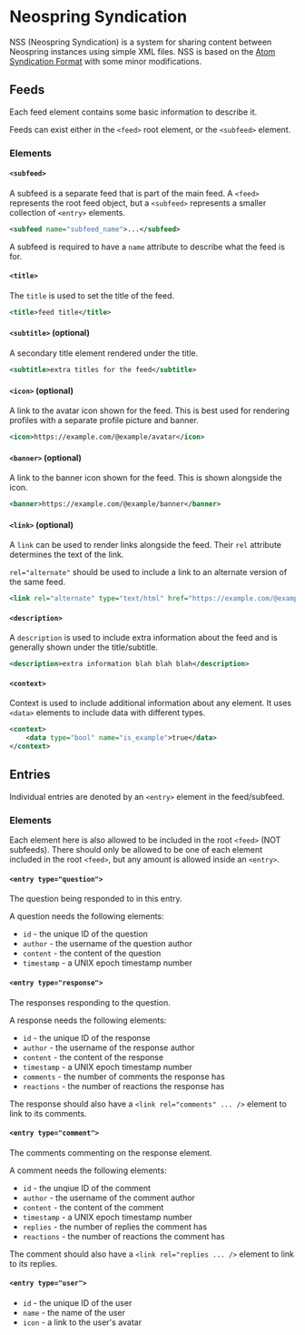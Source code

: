 # Neospring Syndication

NSS (Neospring Syndication) is a system for sharing content between Neospring instances using simple XML files. NSS is based on the [Atom Syndication Format](https://datatracker.ietf.org/doc/html/rfc4287) with some minor modifications.

## Feeds

Each feed element contains some basic information to describe it.

Feeds can exist either in the `<feed>` root element, or the `<subfeed>` element.

### Elements

#### `<subfeed>`

A subfeed is a separate feed that is part of the main feed. A `<feed>` represents the root feed object, but a `<subfeed>` represents a smaller collection of `<entry>` elements.

```xml
<subfeed name="subfeed_name">...</subfeed>
```

A subfeed is required to have a `name` attribute to describe what the feed is for.

#### `<title>`

The `title` is used to set the title of the feed.

```xml
<title>feed title</title>
```

#### `<subtitle>` (optional)

A secondary title element rendered under the title.

```xml
<subtitle>extra titles for the feed</subtitle>
```

#### `<icon>` (optional)

A link to the avatar icon shown for the feed. This is best used for rendering profiles with a separate profile picture and banner.

```xml
<icon>https://example.com/@example/avatar</icon>
```

#### `<banner>` (optional)

A link to the banner icon shown for the feed. This is shown alongside the icon.

```xml
<banner>https://example.com/@example/banner</banner>
```

#### `<link>` (optional)

A `link` can be used to render links alongside the feed. Their `rel` attribute determines the text of the link.

`rel="alternate"` should be used to include a link to an alternate version of the same feed.

```xml
<link rel="alternate" type="text/html" href="https://example.com/@example" />
```

#### `<description>`

A `description` is used to include extra information about the feed and is generally shown under the title/subtitle.

```xml
<description>extra information blah blah blah</description>
```

#### `<context>`

Context is used to include additional information about any element. It uses `<data>` elements to include data with different types.

```xml
<context>
    <data type="bool" name="is_example">true</data>
</context>
```

## Entries

Individual entries are denoted by an `<entry>` element in the feed/subfeed.

### Elements

Each element here is also allowed to be included in the root `<feed>` (NOT subfeeds). There should only be allowed to be one of each element included in the root `<feed>`, but any amount is allowed inside an `<entry>`.

#### `<entry type="question">`

The question being responded to in this entry.

A question needs the following elements:

* `id` - the unique ID of the question
* `author` - the username of the question author
* `content` - the content of the question
* `timestamp` - a UNIX epoch timestamp number


#### `<entry type="response">`

The responses responding to the question.

A response needs the following elements:

* `id` - the unique ID of the response
* `author` - the username of the response author
* `content` - the content of the response
* `timestamp` - a UNIX epoch timestamp number
* `comments` - the number of comments the response has
* `reactions` - the number of reactions the response has

The response should also have a `<link rel="comments" ... />` element to link to its comments.

#### `<entry type="comment">`

The comments commenting on the response element.

A comment needs the following elements:

* `id` - the unqiue ID of the comment
* `author` - the username of the comment author
* `content` - the content of the comment
* `timestamp` - a UNIX epoch timestamp number
* `replies` - the number of replies the comment has
* `reactions` - the number of reactions the comment has

The comment should also have a `<link rel="replies ... />` element to link to its replies.

#### `<entry type="user">`

* `id` - the unique ID of the user
* `name` - the name of the user
* `icon` - a link to the user's avatar

